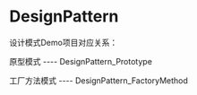# DesignPattern
设计模式Demo项目对应关系：

原型模式        ----        DesignPattern_Prototype

工厂方法模式    ----        DesignPattern_FactoryMethod

